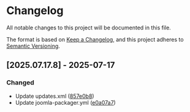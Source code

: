 # Changelog

All notable changes to this project will be documented in this file.

The format is based on [Keep a Changelog](https://keepachangelog.com/en/1.0.0/),
and this project adheres to [Semantic Versioning](https://semver.org/spec/v2.0.0.html).

## [2025.07.17.8] - 2025-07-17

### Changed

* Update updates.xml ([857e0b8](https://github.com/N6REJ/mod_bearslivesearch/commit/857e0b8))
* Update joomla-packager.yml ([e0a07a7](https://github.com/N6REJ/mod_bearslivesearch/commit/e0a07a7))

